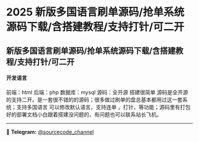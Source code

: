 # 2025 新版多国语言刷单源码/抢单系统源码下载/含搭建教程/支持打针/可二开



## 新版多国语言刷单源码/抢单系统源码下载/含搭建教程/支持打针/可二开



#### 开发语言

前端：html
后端：php
数据库：mysql
源码：全开源
搭建很简单 源码是全开源的支持二开。是一套很不错的的源码；很多做过刷单的盘总基本都用过这一套系统；支持多国语言 可以修改默认语言，支持连单 ，打针，等功能；源码里有打包好的部署文档小白跟着搭建没问题的，有问题也可以联系站长飞机。

---
📢 **Telegram:** [@sourcecode_channel](https://t.me/sourcecode_channel)
